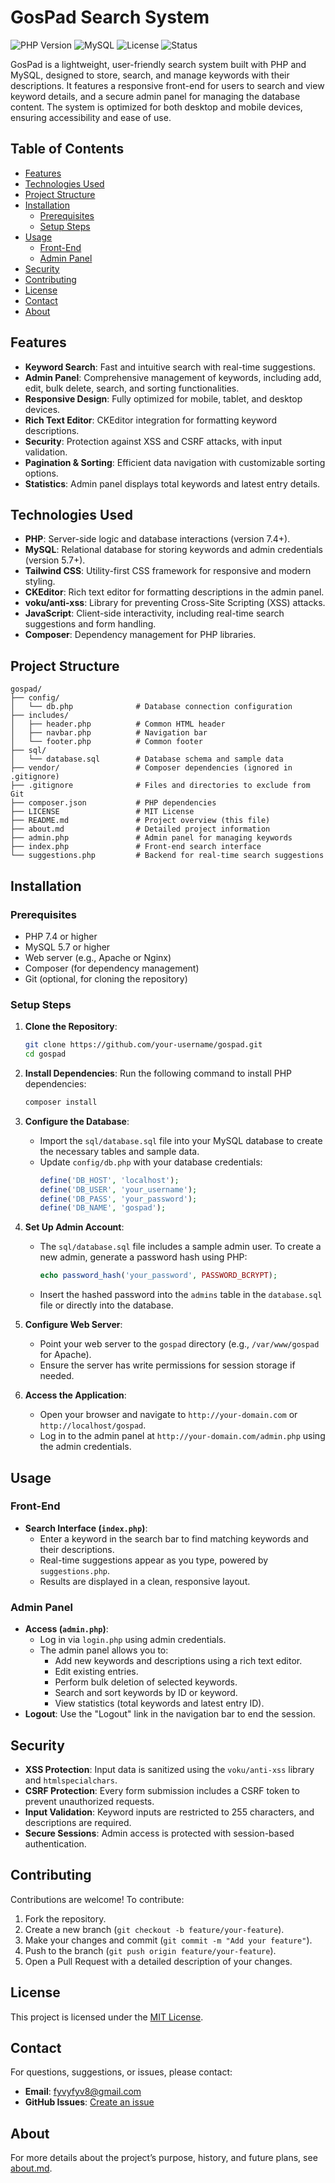 # GosPad Search System

![PHP Version](https://img.shields.io/badge/PHP-%3E%3D7.4-blue)
![MySQL](https://img.shields.io/badge/MySQL-%3E%3D5.7-orange)
![License](https://img.shields.io/badge/License-MIT-green)
![Status](https://img.shields.io/badge/Status-Active-brightgreen)

GosPad is a lightweight, user-friendly search system built with PHP and MySQL, designed to store, search, and manage keywords with their descriptions. It features a responsive front-end for users to search and view keyword details, and a secure admin panel for managing the database content. The system is optimized for both desktop and mobile devices, ensuring accessibility and ease of use.

## Table of Contents
- [Features](#features)
- [Technologies Used](#technologies-used)
- [Project Structure](#project-structure)
- [Installation](#installation)
  - [Prerequisites](#prerequisites)
  - [Setup Steps](#setup-steps)
- [Usage](#usage)
  - [Front-End](#front-end)
  - [Admin Panel](#admin-panel)
- [Security](#security)
- [Contributing](#contributing)
- [License](#license)
- [Contact](#contact)
- [About](#about)

## Features
- **Keyword Search**: Fast and intuitive search with real-time suggestions.
- **Admin Panel**: Comprehensive management of keywords, including add, edit, bulk delete, search, and sorting functionalities.
- **Responsive Design**: Fully optimized for mobile, tablet, and desktop devices.
- **Rich Text Editor**: CKEditor integration for formatting keyword descriptions.
- **Security**: Protection against XSS and CSRF attacks, with input validation.
- **Pagination & Sorting**: Efficient data navigation with customizable sorting options.
- **Statistics**: Admin panel displays total keywords and latest entry details.

## Technologies Used
- **PHP**: Server-side logic and database interactions (version 7.4+).
- **MySQL**: Relational database for storing keywords and admin credentials (version 5.7+).
- **Tailwind CSS**: Utility-first CSS framework for responsive and modern styling.
- **CKEditor**: Rich text editor for formatting descriptions in the admin panel.
- **voku/anti-xss**: Library for preventing Cross-Site Scripting (XSS) attacks.
- **JavaScript**: Client-side interactivity, including real-time search suggestions and form handling.
- **Composer**: Dependency management for PHP libraries.

## Project Structure
```
gospad/
├── config/
│   └── db.php              # Database connection configuration
├── includes/
│   ├── header.php          # Common HTML header
│   ├── navbar.php          # Navigation bar
│   └── footer.php          # Common footer
├── sql/
│   └── database.sql        # Database schema and sample data
├── vendor/                 # Composer dependencies (ignored in .gitignore)
├── .gitignore              # Files and directories to exclude from Git
├── composer.json           # PHP dependencies
├── LICENSE                 # MIT License
├── README.md               # Project overview (this file)
├── about.md                # Detailed project information
├── admin.php               # Admin panel for managing keywords
├── index.php               # Front-end search interface
└── suggestions.php         # Backend for real-time search suggestions
```

## Installation

### Prerequisites
- PHP 7.4 or higher
- MySQL 5.7 or higher
- Web server (e.g., Apache or Nginx)
- Composer (for dependency management)
- Git (optional, for cloning the repository)

### Setup Steps
1. **Clone the Repository**:
   ```bash
   git clone https://github.com/your-username/gospad.git
   cd gospad
   ```

2. **Install Dependencies**:
   Run the following command to install PHP dependencies:
   ```bash
   composer install
   ```

3. **Configure the Database**:
   - Import the `sql/database.sql` file into your MySQL database to create the necessary tables and sample data.
   - Update `config/db.php` with your database credentials:
     ```php
     define('DB_HOST', 'localhost');
     define('DB_USER', 'your_username');
     define('DB_PASS', 'your_password');
     define('DB_NAME', 'gospad');
     ```

4. **Set Up Admin Account**:
   - The `sql/database.sql` file includes a sample admin user. To create a new admin, generate a password hash using PHP:
     ```php
     echo password_hash('your_password', PASSWORD_BCRYPT);
     ```
   - Insert the hashed password into the `admins` table in the `database.sql` file or directly into the database.

5. **Configure Web Server**:
   - Point your web server to the `gospad` directory (e.g., `/var/www/gospad` for Apache).
   - Ensure the server has write permissions for session storage if needed.

6. **Access the Application**:
   - Open your browser and navigate to `http://your-domain.com` or `http://localhost/gospad`.
   - Log in to the admin panel at `http://your-domain.com/admin.php` using the admin credentials.

## Usage

### Front-End
- **Search Interface (`index.php`)**:
  - Enter a keyword in the search bar to find matching keywords and their descriptions.
  - Real-time suggestions appear as you type, powered by `suggestions.php`.
  - Results are displayed in a clean, responsive layout.

### Admin Panel
- **Access (`admin.php`)**:
  - Log in via `login.php` using admin credentials.
  - The admin panel allows you to:
    - Add new keywords and descriptions using a rich text editor.
    - Edit existing entries.
    - Perform bulk deletion of selected keywords.
    - Search and sort keywords by ID or keyword.
    - View statistics (total keywords and latest entry ID).
- **Logout**: Use the "Logout" link in the navigation bar to end the session.

## Security
- **XSS Protection**: Input data is sanitized using the `voku/anti-xss` library and `htmlspecialchars`.
- **CSRF Protection**: Every form submission includes a CSRF token to prevent unauthorized requests.
- **Input Validation**: Keyword inputs are restricted to 255 characters, and descriptions are required.
- **Secure Sessions**: Admin access is protected with session-based authentication.

## Contributing
Contributions are welcome! To contribute:
1. Fork the repository.
2. Create a new branch (`git checkout -b feature/your-feature`).
3. Make your changes and commit (`git commit -m "Add your feature"`).
4. Push to the branch (`git push origin feature/your-feature`).
5. Open a Pull Request with a detailed description of your changes.

## License
This project is licensed under the [MIT License](LICENSE).

## Contact
For questions, suggestions, or issues, please contact:
- **Email**: fyvyfyv8@gmail.com
- **GitHub Issues**: [Create an issue](https://github.com/your-username/gospad/issues)

## About
For more details about the project’s purpose, history, and future plans, see [about.md](about.md).
